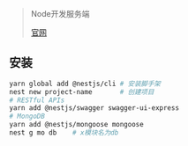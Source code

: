 <!-- 
title: NestJS
sort: 
--> 

> Node开发服务端
>
> [官网](https://nestjs.bootcss.com/)

## 安装

```bash
yarn global add @nestjs/cli	# 安装脚手架
nest new project-name		# 创建项目
# RESTful APIs
yarn add @nestjs/swagger swagger-ui-express
# MongoDB
yarn add @nestjs/mongoose mongoose
nest g mo db	# x模块名为db
```


